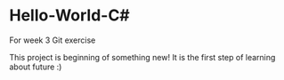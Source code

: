 # Hello-World-C#
 For week 3 Git exercise

This project is beginning of something new! It is the first step of learning about future :)